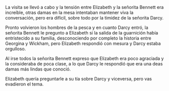 La visita se llevó a cabo y la tensión entre Elizabeth y la señorita Bennett era increíble, otras damas en la mesa intentaban mantener viva la conversación, pero era difícil, sobre todo por la timidez de la señorita Darcy.

Pronto volvieron los hombres de la pesca y en cuanto Darcy entró, la señorita Bennett le pregunto a Elizabeth si la salida de la guarnición había entristecido a su familia, desconociendo por completo la historia entre Georgina y Wickham, pero Elizabeth respondió con mesura y Darcy estaba orgulloso.

Al irse todos la señorita Bennett expreso que Elizabeth era poco agraciada y la consideraba de poca clase, a lo que Darcy le respondió que era una deas damas más lindas que conoció.

Elizabeth quería preguntarle a su tía sobre Darcy y viceversa, pero vas evadieron el tema.
